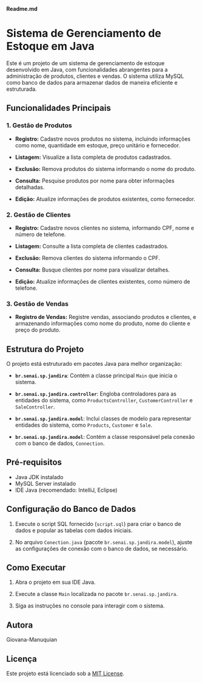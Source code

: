 **Readme.md**

# Sistema de Gerenciamento de Estoque em Java

Este é um projeto de um sistema de gerenciamento de estoque desenvolvido em Java, com funcionalidades abrangentes para a administração de produtos, clientes e vendas. O sistema utiliza MySQL como banco de dados para armazenar dados de maneira eficiente e estruturada.

## Funcionalidades Principais

### 1. Gestão de Produtos

- **Registro:** Cadastre novos produtos no sistema, incluindo informações como nome, quantidade em estoque, preço unitário e fornecedor.
  
- **Listagem:** Visualize a lista completa de produtos cadastrados.

- **Exclusão:** Remova produtos do sistema informando o nome do produto.

- **Consulta:** Pesquise produtos por nome para obter informações detalhadas.

- **Edição:** Atualize informações de produtos existentes, como fornecedor.

### 2. Gestão de Clientes

- **Registro:** Cadastre novos clientes no sistema, informando CPF, nome e número de telefone.

- **Listagem:** Consulte a lista completa de clientes cadastrados.

- **Exclusão:** Remova clientes do sistema informando o CPF.

- **Consulta:** Busque clientes por nome para visualizar detalhes.

- **Edição:** Atualize informações de clientes existentes, como número de telefone.

### 3. Gestão de Vendas

- **Registro de Vendas:** Registre vendas, associando produtos e clientes, e armazenando informações como nome do produto, nome do cliente e preço do produto.

## Estrutura do Projeto

O projeto está estruturado em pacotes Java para melhor organização:

- **`br.senai.sp.jandira`**: Contém a classe principal `Main` que inicia o sistema.
  
- **`br.senai.sp.jandira.controller`**: Engloba controladores para as entidades do sistema, como `ProductsController`, `CustomerController` e `SaleController`.

- **`br.senai.sp.jandira.model`**: Inclui classes de modelo para representar entidades do sistema, como `Products`, `Customer` e `Sale`.

- **`br.senai.sp.jandira.model`**: Contém a classe responsável pela conexão com o banco de dados, `Connection`.

## Pré-requisitos

- Java JDK instalado
- MySQL Server instalado
- IDE Java (recomendado: IntelliJ, Eclipse)

## Configuração do Banco de Dados

1. Execute o script SQL fornecido (`script.sql`) para criar o banco de dados e popular as tabelas com dados iniciais.

2. No arquivo `Conection.java` (pacote `br.senai.sp.jandira.model`), ajuste as configurações de conexão com o banco de dados, se necessário.

## Como Executar

1. Abra o projeto em sua IDE Java.

2. Execute a classe `Main` localizada no pacote `br.senai.sp.jandira`.

3. Siga as instruções no console para interagir com o sistema.

## Autora

Giovana-Manuquian

## Licença

Este projeto está licenciado sob a [MIT License](LICENSE).
